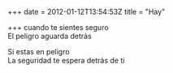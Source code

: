 +++
date = 2012-01-12T13:54:53Z
title = "Hay"

+++ 
cuando te sientes seguro   
El peligro aguarda detrás   
   
Si estas en peligro   
La seguridad te espera detrás de ti  